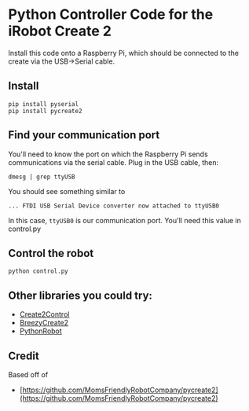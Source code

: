 # Python Controller Code for the iRobot Create 2

Install this code onto a Raspberry Pi, which should be connected to the create via the USB-\>Serial cable.

## Install

    pip install pyserial
    pip install pycreate2

## Find your communication port

You'll need to know the port on which the Raspberry Pi sends communications via the serial cable. Plug in the USB cable, then:

    dmesg | grep ttyUSB

You should see something similar to 

    ... FTDI USB Serial Device converter now attached to ttyUSB0

In this case, `ttyUSB0` is our communication port. You'll need this value in control.py 

## Control the robot

    python control.py

## Other libraries you could try:

* [Create2Control](https://github.com/pomeroyb/Create2Control)
* [BreezyCreate2](https://github.com/simondlevy/BreezyCreate2)
* [PythonRobot](https://github.com/Tall67Paul/PythonRobot)

## Credit

Based off of 

* [https://github.com/MomsFriendlyRobotCompany/pycreate2](https://github.com/MomsFriendlyRobotCompany/pycreate2)